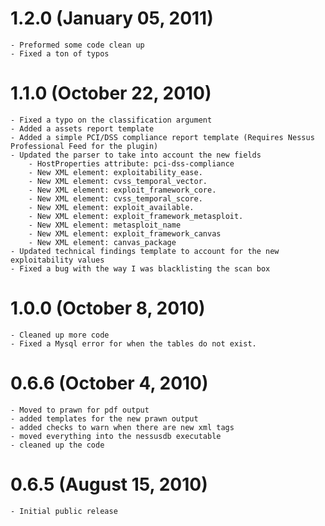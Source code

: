 1.2.0 (January 05, 2011)
===
	- Preformed some code clean up
	- Fixed a ton of typos
	

1.1.0 (October 22, 2010)
===
	- Fixed a typo on the classification argument
	- Added a assets report template
	- Added a simple PCI/DSS compliance report template (Requires Nessus Professional Feed for the plugin)
	- Updated the parser to take into account the new fields
		- HostProperties attribute: pci-dss-compliance
		- New XML element: exploitability_ease. 
		- New XML element: cvss_temporal_vector.
		- New XML element: exploit_framework_core.
		- New XML element: cvss_temporal_score. 
		- New XML element: exploit_available.
		- New XML element: exploit_framework_metasploit.
		- New XML element: metasploit_name
		- New XML element: exploit_framework_canvas
		- New XML element: canvas_package
	- Updated technical findings template to account for the new exploitability values
	- Fixed a bug with the way I was blacklisting the scan box
	
1.0.0 (October 8, 2010)
===
	- Cleaned up more code
	- Fixed a Mysql error for when the tables do not exist.
	
0.6.6 (October 4, 2010)
===
	- Moved to prawn for pdf output
	- added templates for the new prawn output
	- added checks to warn when there are new xml tags
	- moved everything into the nessusdb executable
	- cleaned up the code
	
0.6.5 (August 15, 2010)
===
	- Initial public release
